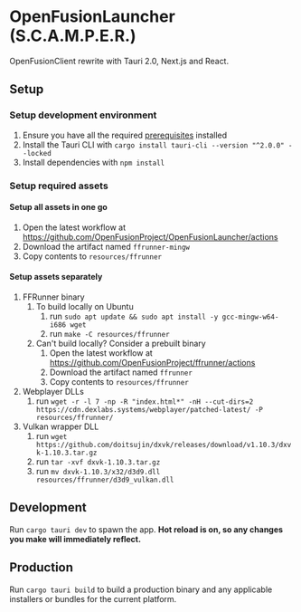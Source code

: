 # OpenFusionLauncher (S.C.A.M.P.E.R.)

OpenFusionClient rewrite with Tauri 2.0, Next.js and React.

## Setup

### Setup development environment

1. Ensure you have all the required [prerequisites](https://v2.tauri.app/start/prerequisites/) installed
2. Install the Tauri CLI with `cargo install tauri-cli --version "^2.0.0" --locked`
3. Install dependencies with `npm install`

### Setup required assets

#### Setup all assets in one go

1. Open the latest workflow at <https://github.com/OpenFusionProject/OpenFusionLauncher/actions>
2. Download the artifact named `ffrunner-mingw`
3. Copy contents to `resources/ffrunner`

#### Setup assets separately

1. FFRunner binary
   1. To build locally on Ubuntu
      1. run `sudo apt update && sudo apt install -y gcc-mingw-w64-i686 wget`
      2. run `make -C resources/ffrunner`
   2. Can't build locally? Consider a prebuilt binary
      1. Open the latest workflow at <https://github.com/OpenFusionProject/ffrunner/actions>
      2. Download the artifact named `ffrunner`
      3. Copy contents to `resources/ffrunner`
2. Webplayer DLLs
   1. run `wget -r -l 7 -np -R "index.html*" -nH --cut-dirs=2 https://cdn.dexlabs.systems/webplayer/patched-latest/ -P resources/ffrunner/`
3. Vulkan wrapper DLL
   1. run `wget https://github.com/doitsujin/dxvk/releases/download/v1.10.3/dxvk-1.10.3.tar.gz`
   2. run `tar -xvf dxvk-1.10.3.tar.gz`
   3. run `mv dxvk-1.10.3/x32/d3d9.dll resources/ffrunner/d3d9_vulkan.dll`

## Development

Run `cargo tauri dev` to spawn the app. **Hot reload is on, so any changes you make will immediately reflect.**

## Production

Run `cargo tauri build` to build a production binary and any applicable installers or bundles for the current platform.
